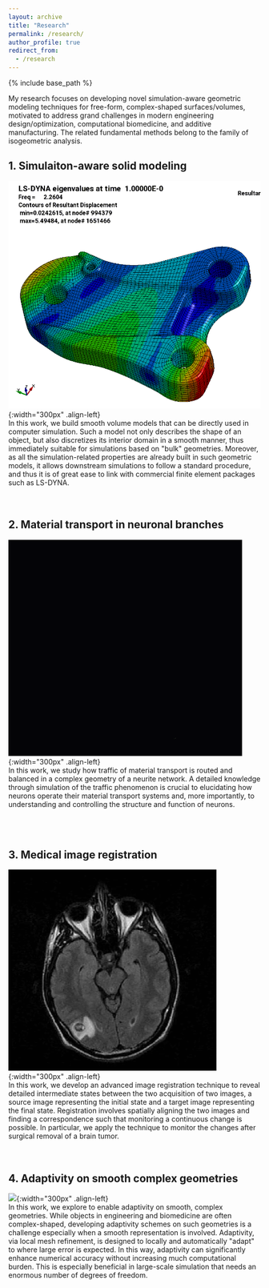 ```yaml
---
layout: archive
title: "Research"
permalink: /research/
author_profile: true
redirect_from:
  - /research
---
```


{% include base_path %}

My research focuses on developing novel simulation-aware geometric modeling techniques for free-form, complex-shaped surfaces/volumes, 
motivated to address grand challenges in modern engineering design/optimization, computational biomedicine, and additive manufacturing. 
The related fundamental methods belong to the family of isogeometric analysis.

## 1. Simulaiton-aware solid modeling
![](/images/engine-mount.gif){:width="300px" .align-left}  
In this work, we build smooth volume models that can be directly used in computer simulation. Such a model not only describes the shape of an object, but also discretizes its interior domain in a smooth manner, thus immediately suitable for simulations based on "bulk" geometries. Moreover, as all the simulation-related properties are already built in such geometric models, it allows downstream simulations to follow a standard procedure, and thus it is of great ease to link with commercial finite element packages such as LS-DYNA.
<br/><br/><br/>

## 2. Material transport in neuronal branches
![](/images/transport.gif){:width="300px" .align-left}  
In this work, we study how traffic of material transport is routed and balanced in a complex geometry of a neurite network. A detailed knowledge through simulation of the traffic phenomenon is crucial to elucidating how neurons operate their material transport systems and, more importantly, to understanding and controlling the structure and function of neurons.
<br/><br/><br/><br/>

## 3. Medical image registration
![](/images/brain.gif){:width="300px" .align-left}  
In this work, we develop an advanced image registration technique to reveal detailed intermediate states between the two acquisition of two images, a source image representing the initial state and a target image representing the final state. Registration involves spatially aligning the two images and finding a correspondence such that monitoring a continuous change is possible. In particular, we apply the technique to monitor the changes after surgical removal of a brain tumor.
<br/><br/><br/>

## 4. Adaptivity on smooth complex geometries
![](/images/adaptive.gif){:width="300px" .align-left}  
In this work, we explore to enable adaptivity on smooth, complex geometries. While objects in engineering and biomedicine are often complex-shaped, developing adaptivity schemes on such geometries is a challenge especially when a smooth representation is involved. Adaptivity, via local mesh refinement, is designed to locally and automatically "adapt" to where large error is expected. In this way, adaptivity can significantly enhance numerical accuracy without increasing much computational burden. This is especially beneficial in large-scale simulation that needs an enormous number of degrees of freedom.


